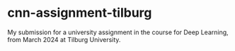 # cnn-assignment-tilburg
My submission for a university assignment in the course for Deep Learning, from March 2024 at Tilburg University.
